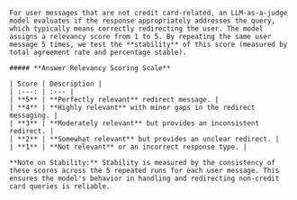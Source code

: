
    For user messages that are not credit card-related, an LLM-as-a-judge model evaluates if the response appropriately addresses the query, which typically means correctly redirecting the user. The model assigns a relevancy score from 1 to 5. By repeating the same user message 5 times, we test the **stability** of this score (measured by total agreement rate and percentage stable).

    ##### **Answer Relevancy Scoring Scale**

    | Score | Description |
    | :---: | :--- |
    | **5** | **Perfectly relevant** redirect message. |
    | **4** | **Highly relevant** with minor gaps in the redirect messaging. |
    | **3** | **Moderately relevant** but provides an inconsistent redirect. |
    | **2** | **Somewhat relevant** but provides an unclear redirect. |
    | **1** | **Not relevant** or an incorrect response type. |

    **Note on Stability:** Stability is measured by the consistency of these scores across the 5 repeated runs for each user message. This ensures the model's behavior in handling and redirecting non-credit card queries is reliable.
    